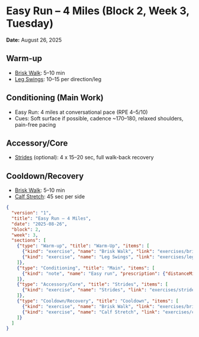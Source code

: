 # Easy Run – 4 Miles (Block 2, Week 3, Tuesday)
**Date:** August 26, 2025

## Warm-up
- [Brisk Walk](../exercises/brisk_walk.md): 5–10 min
- [Leg Swings](../exercises/leg_swings.md): 10–15 per direction/leg

## Conditioning (Main Work)
- Easy Run: 4 miles at conversational pace (RPE 4–5/10)
- Cues: Soft surface if possible, cadence ~170–180, relaxed shoulders, pain-free pacing

## Accessory/Core
- [Strides](../exercises/strides.md) (optional): 4 x 15–20 sec, full walk-back recovery

## Cooldown/Recovery
- [Brisk Walk](../exercises/brisk_walk.md): 5–10 min
- [Calf Stretch](../exercises/calf_stretch.md): 45 sec per side

```json session-structure
{
  "version": "1",
  "title": "Easy Run – 4 Miles",
  "date": "2025-08-26",
  "block": 2,
  "week": 3,
  "sections": [
    {"type": "Warm-up", "title": "Warm-Up", "items": [
      {"kind": "exercise", "name": "Brisk Walk", "link": "exercises/brisk_walk.md", "prescription": {"timeSeconds": 600}},
      {"kind": "exercise", "name": "Leg Swings", "link": "exercises/leg_swings.md", "prescription": {"reps": 15}}
    ]},
    {"type": "Conditioning", "title": "Main", "items": [
      {"kind": "note", "name": "Easy run", "prescription": {"distanceMiles": 4, "rpe": 4.5}}
    ]},
    {"type": "Accessory/Core", "title": "Strides", "items": [
      {"kind": "exercise", "name": "Strides", "link": "exercises/strides.md", "prescription": {"sets": 4, "timeSeconds": 20, "restSeconds": 60}}
    ]},
    {"type": "Cooldown/Recovery", "title": "Cooldown", "items": [
      {"kind": "exercise", "name": "Brisk Walk", "link": "exercises/brisk_walk.md", "prescription": {"timeSeconds": 600}},
      {"kind": "exercise", "name": "Calf Stretch", "link": "exercises/calf_stretch.md", "prescription": {"holdSeconds": 45}}
    ]}
  ]
}
```
